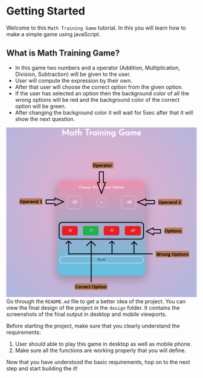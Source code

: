 # Getting Started

Welcome to this `Math Training Game` tutorial. In this you will learn how to make a simple game using javaScript.

## What is Math Training Game?

- In this game two numbers and a operator (Addition, Multiplication, Division, Subtraction) will be given to the user.
- User will compute the expression by their own.
- After that user will choose the correct option from the given option.
- If the user has selected an option then the background color of all the wrong options will be red and the background color of the correct option will be green.
- After changing the background color it will wait for 5sec after that it will show the next question.

![App Screenshot](https://raw.githubusercontent.com/ritwickrajmakhal/ScreenShots-for-math-training-game/master/sc2.png)
Go through the `README.md` file to get a better idea of the project. You can view the final design of the project in the `design` folder. It contains the screenshots of the final output in desktop and mobile viewports.

Before starting the project, make sure that you clearly understand the requirements:

1. User should able to play this game in desktop as well as mobile phone.
2. Make sure all the functions are working properly that you will define.

Now that you have understood the basic requirements, hop on to the next step and start building the it!